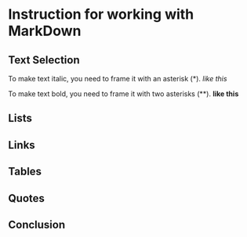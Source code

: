 # Instruction for working with MarkDown

## Text Selection

To make text italic, you need to frame it with an asterisk (*). *like this*

To make text bold, you need to frame it with two asterisks (**). **like this**

## Lists

## Links

## Tables

## Quotes

## Conclusion